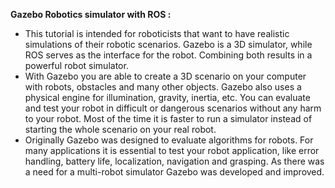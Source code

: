 **Gazebo Robotics simulator with ROS :**

* This tutorial is intended for roboticists that want to have realistic simulations of their robotic scenarios. Gazebo is a 3D simulator, while ROS serves as the interface for the robot. Combining both results in a powerful robot simulator.
* With Gazebo you are able to create a 3D scenario on your computer with robots, obstacles and many other objects. Gazebo also uses a physical engine for illumination, gravity, inertia, etc. You can evaluate and test your robot in difficult or dangerous scenarios without any harm to your robot. Most of the time it is faster to run a simulator instead of starting the whole scenario on your real robot.
* Originally Gazebo was designed to evaluate algorithms for robots. For many applications it is essential to test your robot application, like error handling, battery life, localization, navigation and grasping. As there was a need for a multi-robot simulator Gazebo was developed and improved.
